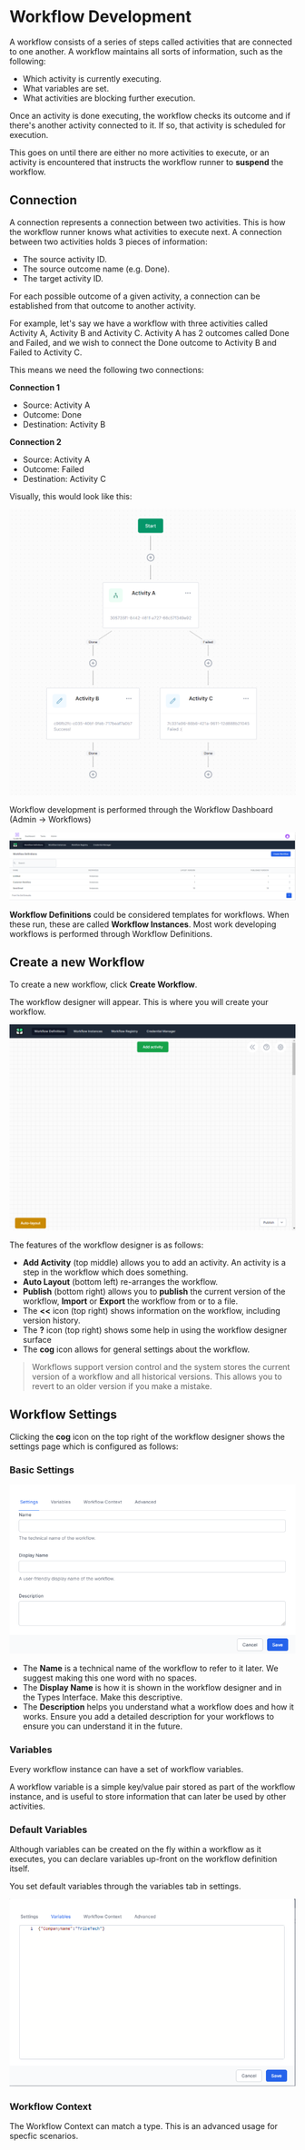 # Workflow Development

A workflow consists of a series of steps called activities that are connected to one another. A workflow maintains all sorts of information, such as the following:

- Which activity is currently executing.
- What variables are set.
- What activities are blocking further execution.

Once an activity is done executing, the workflow checks its outcome and if there's another activity connected to it. If so, that activity is scheduled for execution.

This goes on until there are either no more activities to execute, or an activity is encountered that instructs the workflow runner to **suspend** the workflow.

## Connection
A connection represents a connection between two activities. This is how the workflow runner knows what activities to execute next. A connection between two activities holds 3 pieces of information:

- The source activity ID.
- The source outcome name (e.g. Done).
- The target activity ID.

For each possible outcome of a given activity, a connection can be established from that outcome to another activity.

For example, let's say we have a workflow with three activities called Activity A, Activity B and Activity C. Activity A has 2 outcomes called Done and Failed, and we wish to connect the Done outcome to Activity B and Failed to Activity C.

This means we need the following two connections:

**Connection 1**
- Source: Activity A
- Outcome: Done
- Destination: Activity B

**Connection 2**
- Source: Activity A
- Outcome: Failed
- Destination: Activity C

Visually, this would look like this:

![Activity Connection Example](2023-03-01-12-10-41.png)


Workflow development is performed through the Workflow Dashboard (Admin -> Workflows)

![Workflow Dashboard](2023-03-01-11-37-09.png)

**Workflow Definitions** could be considered templates for workflows. When these run, these are called **Workflow Instances**. Most work developing workflows is performed through Workflow Definitions.

## Create a new Workflow
To create a new workflow, click **Create Workflow**.

The workflow designer will appear. This is where you will create your workflow.

![Workflow Designer](2023-03-01-11-39-04.png)

The features of the workflow designer is as follows:

- **Add Activity** (top middle) allows you to add an activity. An activity is a step in the workflow which does something.
- **Auto Layout** (bottom left) re-arranges the workflow.
- **Publish** (bottom right) allows you to **publish** the current version of the workflow, **Import** or **Export** the workflow from or to a file.
- The **<<** icon (top right) shows information on the workflow, including version history.
- The **?** icon (top right) shows some help in using the workflow designer surface
- The **cog** icon allows for general settings about the workflow.

> Workflows support version control and the system stores the current version of a workflow and all historical versions. This allows you to revert to an older version if you make a mistake.

## Workflow Settings
Clicking the **cog** icon on the top right of the workflow designer shows the settings page which is configured as follows:

### Basic Settings
![Workflow Basic Settings](2023-03-01-11-44-16.png)

- The **Name** is a technical name of the workflow to refer to it later. We suggest making this one word with no spaces.
- The **Display Name** is how it is shown in the workflow designer and in the Types Interface. Make this descriptive.
- The **Description** helps you understand what a workflow does and how it works. Ensure you add a detailed description for your workflows to ensure you can understand it in the future.

### Variables
Every workflow instance can have a set of workflow variables.

A workflow variable is a simple key/value pair stored as part of the workflow instance, and is useful to store information that can later be used by other activities.

### Default Variables
Although variables can be created on the fly within a workflow as it executes, you can declare variables up-front on the workflow definition itself.

You set default variables through the variables tab in settings.

![Variable Settings](2023-03-01-12-12-57.png)


### Workflow Context

The Workflow Context can match a type. This is an advanced usage for specfic scenarios.

